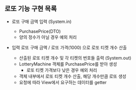 ## 로또 기능 구현 목록

* 로또 구매 금액 입력 (System.in)
    * PurchasePrice(DTO)
    * 양의 정수가 아닐 경우 예외 처리
    
* 입력 로또 구매 금액 / 로또 가격(1000) 으로 로또 티켓 개수 산출
    * 산출된 로또 티켓 개수 및 각 티켓의 번호들 출력 (System.out)
    * LotteryMachine 객체를 PurchasePrice를 받아 생성
        * 로또 티켓 가격보다 낮은 경우 예외 처리
    * 객체 내부에서 로또 티켓 개수 산출, 해당 개수만큼 로또 생성
    * 요청에 따라 View에서 요구하는 데이터를 getter
